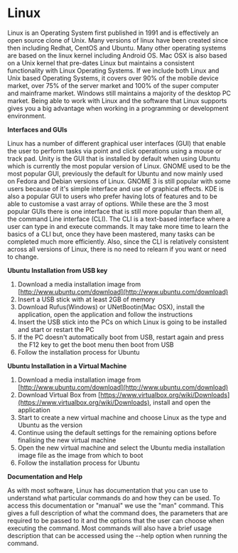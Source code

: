 # Linux

Linux is an Operating System first published in 1991 and is effectively an open source clone of Unix. Many versions of linux have been created since then including Redhat, CentOS and Ubuntu. Many other operating systems are based on the linux kernel including Android OS. Mac OSX is also based on a Unix kernel that pre-dates Linux but maintains a consistent functionality with Linux Operating Systems. If we include both Linux and Unix based Operating Systems, it covers over 90% of the mobile device market, over 75% of the server market and 100% of the super computer and mainframe market. Windows still maintains a majority of the desktop PC market. Being able to work with Linux and the software that Linux supports gives you a big advantage when working in a programming or development environment.

**Interfaces and GUIs**

Linux has a number of different graphical user interfaces \(GUI\) that enable the user to perform tasks via point and click operations using a mouse or track pad. Unity is the GUI that is installed by default when using Ubuntu which is currently the most popular version of Linux. GNOME used to be the most popular GUI, previously the default for Ubuntu and now mainly used on Fedora and Debian versions of Linux. GNOME 3 is still popular with some users because of it's simple interface and use of graphical effects. KDE is also a popular GUI to users who prefer having lots of features and to be able to customise a vast array of options. While these are the 3 most popular GUIs there is one interface that is still more popular than them all, the command Line interface \(CLI\). The CLI is a text-based interface where a user can type in and execute commands. It may take more time to learn the basics of a CLI but, once they have been mastered, many tasks can be completed much more efficiently. Also, since the CLI is relatively consistent across all versions of Linux, there is no need to relearn if you want or need to change.

**Ubuntu** **Installation from USB key**

1. Download a media installation image from [http://www.ubuntu.com/download](http://www.ubuntu.com/download)
2. Insert a USB stick with at least 2GB of memory
3. Download Rufus\(Windows\) or UNetBootin\(Mac OSX\), install the application, open the application and follow the instructions
4. Insert the USB stick into the PCs on which Linux is going to be installed and start or restart the PC
5. If the PC doesn't automatically boot from USB, restart again and press the F12 key to get the boot menu then boot from USB
6. Follow the installation process for Ubuntu

**Ubuntu Installation in a Virtual Machine**

1. Download a media installation image from [http://www.ubuntu.com/download](http://www.ubuntu.com/download)
2. Download Virtual Box from [https://www.virtualbox.org/wiki/Downloads](https://www.virtualbox.org/wiki/Downloads), install and open the application
3. Start to create a new virtual machine and choose Linux as the type and Ubuntu as the version
4. Continue using the default settings for the remaining options before finalising the new virtual machine
5. Open the new virtual machine and select the Ubuntu media installation image file as the image from which to boot 
6. Follow the installation process for Ubuntu

**Documentation and Help**

As with most software, Linux has documentation that you can use to understand what particular commands do and how they can be used. To access this documentation or "manual" we use the "man" command. This gives a full description of what the command does, the parameters that are required to be passed to it and the options that the user can choose when executing the command. Most commands will also have a brief usage description that can be accessed using the --help option when running the command.

